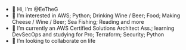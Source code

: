 - 👋 Hi, I’m @EeTheG
- 👀 I’m interested in AWS; Python; Drinking Wine / Beer; Food; Making Cheese / Wine / Beer; Sea Fishing; Reading and more
- 🌱 I’m currently an AWS Certified Solutions Architect Ass.; learning DevSecOps and studying for Pro; Terraform; Security; Python
- 💞️ I’m looking to collaborate on life

<!---
EeTheG/EeTheG is a ✨ special ✨ repository because its `README.md` (this file) appears on your GitHub profile.
You can click the Preview link to take a look at your changes.
--->
